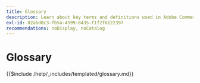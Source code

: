 ```yaml
---
title: Glossary
description: Learn about key terms and definitions used in Adobe Commerce implementation projects. Discover essential vocabulary for developers, merchants, and technical teams.
exl-id: 82abd8c3-fb5a-4599-8435-f1f2f6122397
recommendations: noDisplay, noCatalog
---
```


# Glossary

{{$include /help/_includes/templated/glossary.md}}

<!-- Last updated from includes: 2024-11-20 10:32:50 -->
